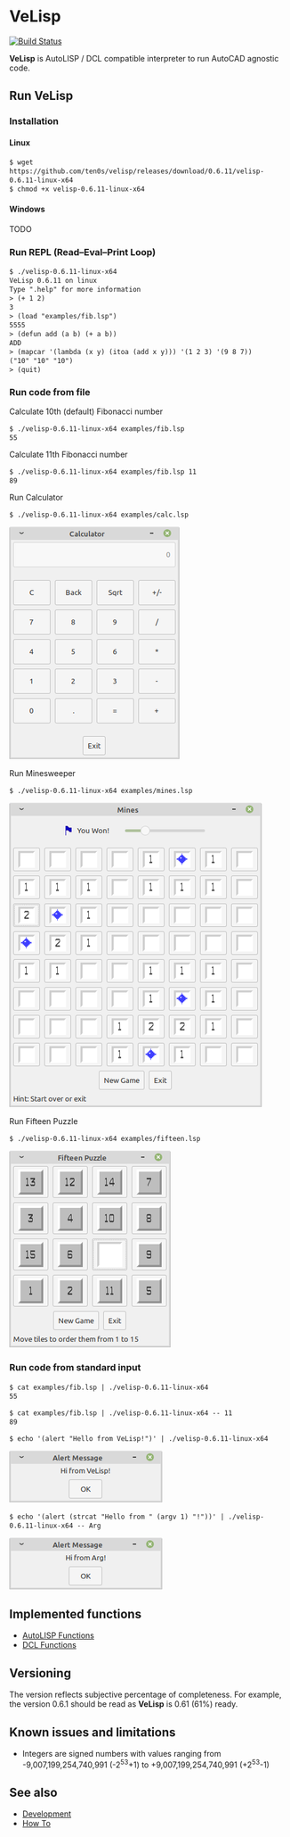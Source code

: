# VeLisp

[![Build Status](https://travis-ci.com/ten0s/velisp.svg?branch=master)](https://travis-ci.com/ten0s/velisp)

**VeLisp** is AutoLISP / DCL compatible interpreter to run AutoCAD agnostic code.

## Run **VeLisp**

### Installation

#### Linux

```
$ wget https://github.com/ten0s/velisp/releases/download/0.6.11/velisp-0.6.11-linux-x64
$ chmod +x velisp-0.6.11-linux-x64
```

#### Windows

TODO

### Run REPL (Read–Eval–Print Loop)

```
$ ./velisp-0.6.11-linux-x64
VeLisp 0.6.11 on linux
Type ".help" for more information
> (+ 1 2)
3
> (load "examples/fib.lsp")
5555
> (defun add (a b) (+ a b))
ADD
> (mapcar '(lambda (x y) (itoa (add x y))) '(1 2 3) '(9 8 7))
("10" "10" "10")
> (quit)
```

### Run code from file

Calculate 10th (default) Fibonacci number

```
$ ./velisp-0.6.11-linux-x64 examples/fib.lsp
55
```

Calculate 11th Fibonacci number

```
$ ./velisp-0.6.11-linux-x64 examples/fib.lsp 11
89
```

Run Calculator

```
$ ./velisp-0.6.11-linux-x64 examples/calc.lsp
```

![App Calc Image](/images/app-calc.png)

Run Minesweeper

```
$ ./velisp-0.6.11-linux-x64 examples/mines.lsp
```

![App Mines Image](/images/app-mines.png)

Run Fifteen Puzzle

```
$ ./velisp-0.6.11-linux-x64 examples/fifteen.lsp
```

![App Fifteen Image](/images/app-fifteen.png)

### Run code from standard input

```
$ cat examples/fib.lsp | ./velisp-0.6.11-linux-x64
55
```

```
$ cat examples/fib.lsp | ./velisp-0.6.11-linux-x64 -- 11
89
```

```
$ echo '(alert "Hello from VeLisp!")' | ./velisp-0.6.11-linux-x64
```

![Alert Hello From VeLisp Image](/images/alert-hello-velisp.png)

```
$ echo '(alert (strcat "Hello from " (argv 1) "!"))' | ./velisp-0.6.11-linux-x64 -- Arg
```

![Alert Hello From Arg Image](/images/alert-hello-arg.png)

## Implemented functions

* [AutoLISP Functions](/AutoLISP-Functions.md)
* [DCL Functions](DCL-Functions.md)

## Versioning

The version reflects subjective percentage of completeness.
For example, the version 0.6.1 should be read as **VeLisp** is 0.61 (61%) ready.

## Known issues and limitations

* Integers are signed numbers with values ranging from -9,007,199,254,740,991 (-2<sup>53</sup>+1) to +9,007,199,254,740,991 (+2<sup>53</sup>-1)

## See also

* [Development](/DEVEL.md)
* [How To](/HOWTO.md)
